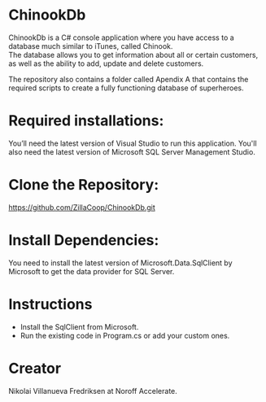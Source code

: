 # ChinookDb
ChinookDb is a C# console application where you have access to a database much similar to iTunes, called Chinook.  
The database allows you to get information about all or certain customers, as well as the ability to add, update and delete customers.

The repository also contains a folder called Apendix A that contains the required scripts to create a fully functioning database of superheroes. 

# Required installations:
You’ll need the latest version of Visual Studio to run this application.
You'll also need the latest version of Microsoft SQL Server Management Studio.

# Clone the Repository:
https://github.com/ZillaCoop/ChinookDb.git

# Install Dependencies:
You need to install the latest version of Microsoft.Data.SqlClient by Microsoft to get the data provider for SQL Server.

# Instructions
- Install the SqlClient from Microsoft.
- Run the existing code in Program.cs or add your custom ones.

# Creator
Nikolai Villanueva Fredriksen at Noroff Accelerate.
